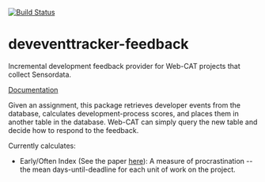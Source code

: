 [![Build Status](https://travis-ci.org/ayaankazerouni/deveventtracker-feedback.svg?branch=master)](https://travis-ci.org/ayaankazerouni/deveventtracker-feedback)

# deveventtracker-feedback

Incremental development feedback provider for Web-CAT projects that collect Sensordata.

[Documentation](https://ayaankazerouni.github.io/deveventtracker-feedback)

Given an assignment, this package retrieves developer events from the database, calculates development-process scores, and places them in another table in the database. Web-CAT can simply query the new table and decide how to respond to the feedback.

Currently calculates:
* Early/Often Index (See the paper [here](https://people.cs.vt.edu/ayaan/assets/publications/p191-kazerouni.pdf)): A measure of procrastination -- the mean days-until-deadline for each unit of work on the project.
